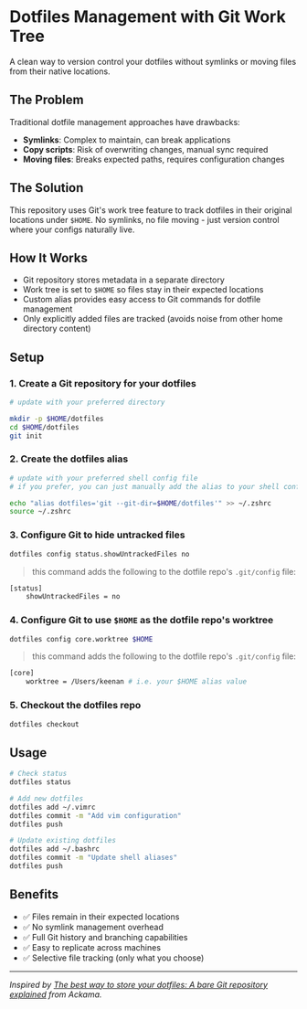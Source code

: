 # Dotfiles Management with Git Work Tree

A clean way to version control your dotfiles without symlinks or moving files from their native locations.

## The Problem

Traditional dotfile management approaches have drawbacks:
- **Symlinks**: Complex to maintain, can break applications
- **Copy scripts**: Risk of overwriting changes, manual sync required
- **Moving files**: Breaks expected paths, requires configuration changes

## The Solution

This repository uses Git's work tree feature to track dotfiles in their original locations under `$HOME`. No symlinks, no file moving - just version control where your configs naturally live.

## How It Works

- Git repository stores metadata in a separate directory
- Work tree is set to `$HOME` so files stay in their expected locations  
- Custom alias provides easy access to Git commands for dotfile management
- Only explicitly added files are tracked (avoids noise from other home directory content)

## Setup

### 1. Create a Git repository for your dotfiles
```bash
# update with your preferred directory

mkdir -p $HOME/dotfiles
cd $HOME/dotfiles
git init
```

### 2. Create the dotfiles alias
```bash
# update with your preferred shell config file
# if you prefer, you can just manually add the alias to your shell config 

echo "alias dotfiles='git --git-dir=$HOME/dotfiles'" >> ~/.zshrc
source ~/.zshrc
```

### 3. Configure Git to hide untracked files
```bash
dotfiles config status.showUntrackedFiles no
```

> this command adds the following to the dotfile repo's `.git/config` file:

```bash
[status]
 	showUntrackedFiles = no
```

### 4. Configure Git to use `$HOME` as the dotfile repo's worktree
```bash
dotfiles config core.worktree $HOME
```

> this command adds the following to the dotfile repo's `.git/config` file:

```bash
[core]
	worktree = /Users/keenan # i.e. your $HOME alias value
```

### 5. Checkout the dotfiles repo
```bash
dotfiles checkout
```

## Usage
```bash
# Check status
dotfiles status

# Add new dotfiles
dotfiles add ~/.vimrc
dotfiles commit -m "Add vim configuration"
dotfiles push

# Update existing dotfiles
dotfiles add ~/.bashrc
dotfiles commit -m "Update shell aliases"
dotfiles push
```

## Benefits

- ✅ Files remain in their expected locations
- ✅ No symlink management overhead
- ✅ Full Git history and branching capabilities
- ✅ Easy to replicate across machines
- ✅ Selective file tracking (only what you choose)

---

*Inspired by [The best way to store your dotfiles: A bare Git repository explained](https://www.ackama.com/articles/the-best-way-to-store-your-dotfiles-a-bare-git-repository-explained/) from Ackama.*